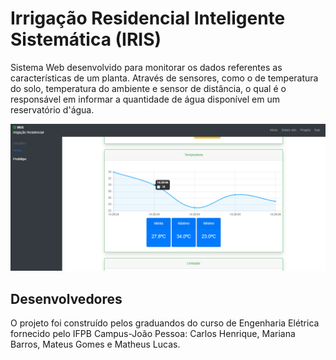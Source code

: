 # Irrigação Residencial Inteligente Sistemática (IRIS)
Sistema Web desenvolvido para monitorar os dados referentes as características de um planta. Através de sensores, como o de temperatura do solo, temperatura do ambiente e sensor de distância, o qual é o responsável em informar a quantidade de água disponível em um reservatório d'água.

![Iris](./img/layouts/irisLayout.jpg)

## Desenvolvedores
O projeto foi construído pelos graduandos do curso de Engenharia Elétrica fornecido pelo IFPB Campus-João Pessoa: Carlos Henrique, Mariana Barros, Mateus Gomes e Matheus Lucas.